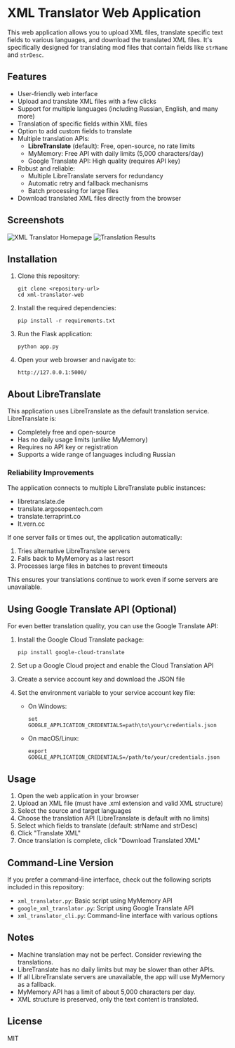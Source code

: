 # XML Translator Web Application

This web application allows you to upload XML files, translate specific text fields to various languages, and download the translated XML files. It's specifically designed for translating mod files that contain fields like `strName` and `strDesc`.

## Features

- User-friendly web interface
- Upload and translate XML files with a few clicks
- Support for multiple languages (including Russian, English, and many more)
- Translation of specific fields within XML files
- Option to add custom fields to translate
- Multiple translation APIs:
  - **LibreTranslate** (default): Free, open-source, no rate limits
  - MyMemory: Free API with daily limits (5,000 characters/day)
  - Google Translate API: High quality (requires API key)
- Robust and reliable:
  - Multiple LibreTranslate servers for redundancy
  - Automatic retry and fallback mechanisms
  - Batch processing for large files
- Download translated XML files directly from the browser

## Screenshots

![XML Translator Homepage](screenshots/home.png)
![Translation Results](screenshots/results.png)

## Installation

1. Clone this repository:
   ```
   git clone <repository-url>
   cd xml-translator-web
   ```

2. Install the required dependencies:
   ```
   pip install -r requirements.txt
   ```

3. Run the Flask application:
   ```
   python app.py
   ```

4. Open your web browser and navigate to:
   ```
   http://127.0.0.1:5000/
   ```

## About LibreTranslate

This application uses LibreTranslate as the default translation service. LibreTranslate is:

- Completely free and open-source
- Has no daily usage limits (unlike MyMemory)
- Requires no API key or registration
- Supports a wide range of languages including Russian

### Reliability Improvements

The application connects to multiple LibreTranslate public instances:
- libretranslate.de
- translate.argosopentech.com
- translate.terraprint.co
- lt.vern.cc

If one server fails or times out, the application automatically:
1. Tries alternative LibreTranslate servers
2. Falls back to MyMemory as a last resort
3. Processes large files in batches to prevent timeouts

This ensures your translations continue to work even if some servers are unavailable.

## Using Google Translate API (Optional)

For even better translation quality, you can use the Google Translate API:

1. Install the Google Cloud Translate package:
   ```
   pip install google-cloud-translate
   ```

2. Set up a Google Cloud project and enable the Cloud Translation API

3. Create a service account key and download the JSON file

4. Set the environment variable to your service account key file:
   - On Windows:
     ```
     set GOOGLE_APPLICATION_CREDENTIALS=path\to\your\credentials.json
     ```
   - On macOS/Linux:
     ```
     export GOOGLE_APPLICATION_CREDENTIALS=/path/to/your/credentials.json
     ```

## Usage

1. Open the web application in your browser
2. Upload an XML file (must have .xml extension and valid XML structure)
3. Select the source and target languages
4. Choose the translation API (LibreTranslate is default with no limits)
5. Select which fields to translate (default: strName and strDesc)
6. Click "Translate XML"
7. Once translation is complete, click "Download Translated XML"

## Command-Line Version

If you prefer a command-line interface, check out the following scripts included in this repository:

- `xml_translator.py`: Basic script using MyMemory API
- `google_xml_translator.py`: Script using Google Translate API
- `xml_translator_cli.py`: Command-line interface with various options

## Notes

- Machine translation may not be perfect. Consider reviewing the translations.
- LibreTranslate has no daily limits but may be slower than other APIs.
- If all LibreTranslate servers are unavailable, the app will use MyMemory as a fallback.
- MyMemory API has a limit of about 5,000 characters per day.
- XML structure is preserved, only the text content is translated.

## License

MIT 